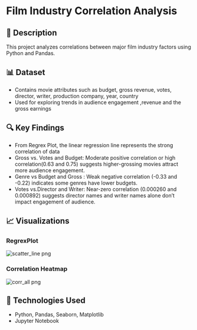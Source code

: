 # Film Industry Correlation Analysis

## 📌 Description
This project analyzes correlations between major film industry factors using Python and Pandas.

## 📊 Dataset
- Contains movie attributes such as budget, gross revenue, votes, director, writer, production company, year, country
- Used for exploring trends in audience engagement ,revenue and the gross earnings

## 🔍 Key Findings
- From Regrex Plot, the linear regression line represents the strong correlation of data
- Gross vs. Votes and Budget:  Moderate positive correlation or high correlation(0.63 and 0.75) suggests higher-grossing movies attract more audience engagement.
- Genre vs Budget and Gross : Weak negative correlation (-0.33 and -0.22) indicates some genres have lower budgets.
- Votes vs.Director and Writer: Near-zero correlation (0.000260 and 0.000892) suggests director names and writer names alone don’t impact engagement of audience.

## 📈 Visualizations

### RegrexPlot
![scatter_line png](https://github.com/user-attachments/assets/9d33bcb8-0867-4f37-b834-203d87fd1c8a)

### Correlation Heatmap
![corr_all png](https://github.com/user-attachments/assets/2e570058-8f24-4a2b-ae4a-0a4bdeed804e)



## 🚀 Technologies Used
- Python, Pandas, Seaborn, Matplotlib
- Jupyter Notebook
